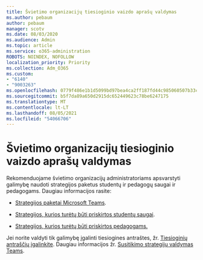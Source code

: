```yaml
---
title: Švietimo organizacijų tiesioginio vaizdo aprašų valdymas
ms.author: pebaum
author: pebaum
manager: scotv
ms.date: 08/03/2020
ms.audience: Admin
ms.topic: article
ms.service: o365-administration
ROBOTS: NOINDEX, NOFOLLOW
localization_priority: Priority
ms.collection: Adm_O365
ms.custom:
- "6140"
- "9003263"
ms.openlocfilehash: 0779f486e1b1d5099bd97bea4ca2ff187fd44c985060507b33cb00a1c6c1d4c2
ms.sourcegitcommit: b5f7da89a650d2915dc652449623c78be6247175
ms.translationtype: MT
ms.contentlocale: lt-LT
ms.lasthandoff: 08/05/2021
ms.locfileid: "54066706"
---
```

# <a name="managing-live-captions-for-education-organizations"></a>Švietimo organizacijų tiesioginio vaizdo aprašų valdymas

Rekomenduojame švietimo organizacijų administratoriams apsvarstyti galimybę naudoti strategijos paketus studentų ir pedagogų saugai ir pedagogams. Daugiau informacijos rasite:  

- [Strategijos paketai Microsoft Teams](https://docs.microsoft.com/microsoftteams/policy-packages-edu#policy-packages-in-microsoft-teams).  
    
- [Strategijos, kurios turėtų būti priskirtos studentų saugai](https://docs.microsoft.com/microsoftteams/policy-packages-edu#policies-that-should-be-assigned-for-student-safety).

- [Strategijos, kurios turėtų būti priskirtos pedagogams.](https://docs.microsoft.com/microsoftteams/policy-packages-edu#policies-that-should-be-assigned-for-educators)

Jei norite valdyti tik galimybę įgalinti tiesiogines antraštes, žr. [Tiesioginių antraščių įgalinkite](https://docs.microsoft.com/microsoftteams/meeting-policies-in-teams#enable-live-captions). Daugiau informacijos žr. [Susitikimo strategijų valdymas Teams](https://docs.microsoft.com/microsoftteams/meeting-policies-in-teams).